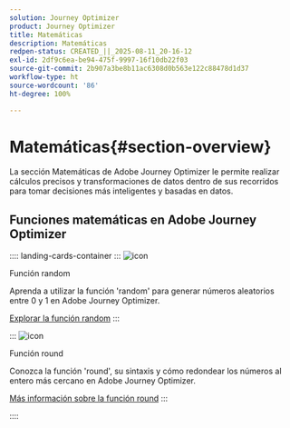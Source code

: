 ```yaml
---
solution: Journey Optimizer
product: Journey Optimizer
title: Matemáticas
description: Matemáticas
redpen-status: CREATED_||_2025-08-11_20-16-12
exl-id: 2df9c6ea-be94-475f-9997-16f10db22f03
source-git-commit: 2b907a3be8b11ac6308d0b563e122c88478d1d37
workflow-type: ht
source-wordcount: '86'
ht-degree: 100%

---
```


# Matemáticas{#section-overview}

La sección Matemáticas de Adobe Journey Optimizer le permite realizar cálculos precisos y transformaciones de datos dentro de sus recorridos para tomar decisiones más inteligentes y basadas en datos.

## Funciones matemáticas en Adobe Journey Optimizer

:::: landing-cards-container
:::
![icon](https://cdn.experienceleague.adobe.com/icons/code-branch.svg?lang=es)

Función random

Aprenda a utilizar la función &#39;random&#39; para generar números aleatorios entre 0 y 1 en Adobe Journey Optimizer.

[Explorar la función random](../using/building-journeys/functions/functionrandom.md)
:::

:::
![icon](https://cdn.experienceleague.adobe.com/icons/code-branch.svg?lang=es)

Función round

Conozca la función &#39;round&#39;, su sintaxis y cómo redondear los números al entero más cercano en Adobe Journey Optimizer.

[Más información sobre la función round](../using/building-journeys/functions/functionround.md)
:::

::::
